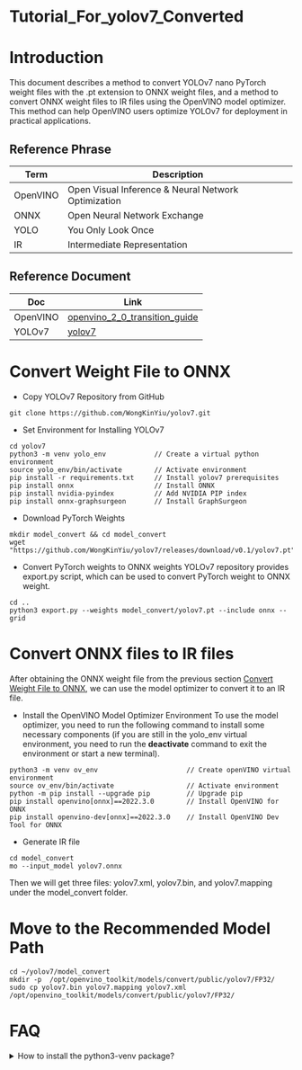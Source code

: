 # Tutorial_For_yolov7_Converted

# Introduction
This document describes a method to convert YOLOv7 nano PyTorch weight files with the .pt extension to ONNX weight files, and a method to convert ONNX weight files to IR 
files using the OpenVINO model optimizer. This method can help OpenVINO users optimize YOLOv7 for deployment in practical applications.

## Reference Phrase
|Term|Description|
|---|---|
|OpenVINO|Open Visual Inference & Neural Network Optimization|
|ONNX|Open Neural Network Exchange|
|YOLO|You Only Look Once|
|IR|Intermediate Representation|

## Reference Document
|Doc|Link|
|---|---|
|OpenVINO|[openvino_2_0_transition_guide](https://docs.openvino.ai/latest/openvino_2_0_transition_guide.html)|
|YOLOv7|[yolov7](https://github.com/WongKinYiu/yolov7)|

# Convert Weight File to ONNX
* Copy YOLOv7 Repository from GitHub
```
git clone https://github.com/WongKinYiu/yolov7.git
```

* Set Environment for Installing YOLOv7
```
cd yolov7
python3 -m venv yolo_env            // Create a virtual python environment
source yolo_env/bin/activate        // Activate environment
pip install -r requirements.txt     // Install yolov7 prerequisites
pip install onnx                    // Install ONNX
pip install nvidia-pyindex          // Add NVIDIA PIP index
pip install onnx-graphsurgeon       // Install GraphSurgeon
```

* Download PyTorch Weights
```
mkdir model_convert && cd model_convert
wget "https://github.com/WongKinYiu/yolov7/releases/download/v0.1/yolov7.pt"
```

* Convert PyTorch weights to ONNX weights
YOLOv7 repository provides export.py script, which can be used to convert PyTorch weight to ONNX weight.
```
cd ..
python3 export.py --weights model_convert/yolov7.pt --include onnx --grid
```

# Convert ONNX files to IR files
After obtaining the ONNX weight file from the previous section [Convert Weight File to ONNX](#convert-weight-file-to-onnx), we can use the model optimizer to convert it to an IR file.

* Install the OpenVINO Model Optimizer Environment
To use the model optimizer, you need to run the following command to install some necessary components (if you are still in the yolo_env virtual environment, you need to run the **deactivate** command to exit the environment or start a new terminal).
```
python3 -m venv ov_env                      // Create openVINO virtual environment
source ov_env/bin/activate                  // Activate environment
python -m pip install --upgrade pip         // Upgrade pip
pip install openvino[onnx]==2022.3.0        // Install OpenVINO for ONNX
pip install openvino-dev[onnx]==2022.3.0    // Install OpenVINO Dev Tool for ONNX
```

* Generate IR file
```
cd model_convert
mo --input_model yolov7.onnx
```
Then we will get three files: yolov7.xml, yolov7.bin, and yolov7.mapping under the model_convert folder.

# Move to the Recommended Model Path
```
cd ~/yolov7/model_convert
mkdir -p  /opt/openvino_toolkit/models/convert/public/yolov7/FP32/
sudo cp yolov7.bin yolov7.mapping yolov7.xml /opt/openvino_toolkit/models/convert/public/yolov7/FP32/
```

# FAQ

<p>
<details>
<summary>How to install the python3-venv package?</summary>

On Debian/Ubuntu systems, you need to install the python3-venv package using the following command.
```
apt-get update
apt-get install python3-venv
```
You may need to use sudo with that command. After installing, recreate your virtual environment.
</details>
</p>
